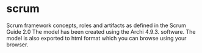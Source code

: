 # scrum
Scrum framework concepts, roles and artifacts as defined in the Scrum Guide 2.0
The model has been created using the Archi 4.9.3. software.
The model is also exported to html format which you can browse using your browser. 